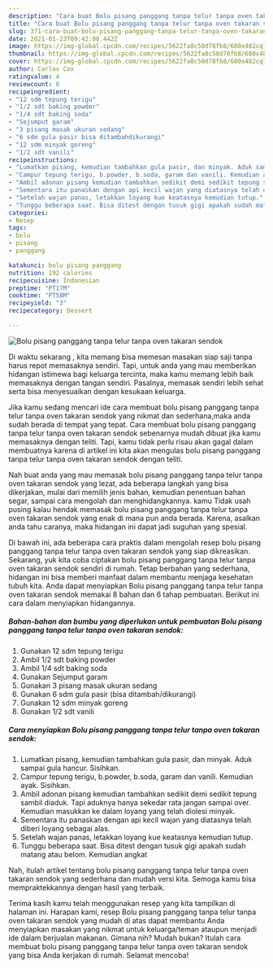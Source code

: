 ```yaml
---
description: "Cara buat Bolu pisang panggang tanpa telur tanpa oven takaran sendok yang nikmat Untuk Jualan"
title: "Cara buat Bolu pisang panggang tanpa telur tanpa oven takaran sendok yang nikmat Untuk Jualan"
slug: 371-cara-buat-bolu-pisang-panggang-tanpa-telur-tanpa-oven-takaran-sendok-yang-nikmat-untuk-jualan
date: 2021-01-23T09:42:00.442Z
image: https://img-global.cpcdn.com/recipes/5622fa8c50d78fb8/680x482cq70/bolu-pisang-panggang-tanpa-telur-tanpa-oven-takaran-sendok-foto-resep-utama.jpg
thumbnail: https://img-global.cpcdn.com/recipes/5622fa8c50d78fb8/680x482cq70/bolu-pisang-panggang-tanpa-telur-tanpa-oven-takaran-sendok-foto-resep-utama.jpg
cover: https://img-global.cpcdn.com/recipes/5622fa8c50d78fb8/680x482cq70/bolu-pisang-panggang-tanpa-telur-tanpa-oven-takaran-sendok-foto-resep-utama.jpg
author: Carlos Cox
ratingvalue: 4
reviewcount: 8
recipeingredient:
- "12 sdm tepung terigu"
- "1/2 sdt baking powder"
- "1/4 sdt baking soda"
- "Sejumput garam"
- "3 pisang masak ukuran sedang"
- "6 sdm gula pasir bisa ditambahdikurangi"
- "12 sdm minyak goreng"
- "1/2 sdt vanili"
recipeinstructions:
- "Lumatkan pisang, kemudian tambahkan gula pasir, dan minyak. Aduk sampai gula hancur. Sisihkan."
- "Campur tepung terigu, b.powder, b.soda, garam dan vanili. Kemudian ayak. Sisihkan."
- "Ambil adonan pisang kemudian tambahkan sedikit demi sedikit tepung sambil diaduk. Tapi aduknya hanya sekedar rata jangan sampai over. Kemudian masukkan ke dalam loyang yang telah diolesi minyak."
- "Sementara itu panaskan dengan api kecil wajan yang diatasnya telah diberi loyang sebagai alas."
- "Setelah wajan panas, letakkan loyang kue keatasnya kemudian tutup."
- "Tunggu beberapa saat. Bisa ditest dengan tusuk gigi apakah sudah matang atau belom. Kemudian angkat"
categories:
- Resep
tags:
- bolu
- pisang
- panggang

katakunci: bolu pisang panggang 
nutrition: 192 calories
recipecuisine: Indonesian
preptime: "PT17M"
cooktime: "PT58M"
recipeyield: "3"
recipecategory: Dessert

---
```



![Bolu pisang panggang tanpa telur tanpa oven takaran sendok](https://img-global.cpcdn.com/recipes/5622fa8c50d78fb8/680x482cq70/bolu-pisang-panggang-tanpa-telur-tanpa-oven-takaran-sendok-foto-resep-utama.jpg)

Di waktu  sekarang , kita memang bisa memesan masakan siap saji tanpa harus repot memasaknya sendiri. Tapi, untuk anda yang mau memberikan hidangan istimewa bagi keluarga tercinta, maka kamu memang lebih baik memasaknya dengan tangan sendiri. Pasalnya, memasak sendiri lebih sehat serta bisa menyesuaikan dengan kesukaan keluarga.

Jika kamu sedang mencari ide cara membuat bolu pisang panggang tanpa telur tanpa oven takaran sendok yang nikmat dan sederhana,maka anda sudah berada di tempat yang tepat. Cara membuat bolu pisang panggang tanpa telur tanpa oven takaran sendok  sebenarnya mudah dibuat jika kamu memasaknya dengan teliti. Tapi, kamu tidak perlu risau akan gagal dalam membuatnya 
karena di artikel ini kita akan mengulas bolu pisang panggang tanpa telur tanpa oven takaran sendok dengan teliti.  



Nah buat anda yang mau memasak bolu pisang panggang tanpa telur tanpa oven takaran sendok yang lezat, ada beberapa langkah yang bisa dikerjakan, mulai dari memilih jenis bahan, kemudian penentuan bahan segar, sampai cara mengolah dan menghidangkannya. kamu Tidak usah pusing kalau hendak memasak bolu pisang panggang tanpa telur tanpa oven takaran sendok yang enak di mana pun anda berada. Karena, asalkan anda  tahu caranya, maka hidangan ini dapat jadi suguhan yang spesial.

Di bawah ini, ada beberapa cara praktis  dalam mengolah resep bolu pisang panggang tanpa telur tanpa oven takaran sendok yang siap dikreasikan. Sekarang, yuk kita coba ciptakan bolu pisang panggang tanpa telur tanpa oven takaran sendok sendiri di rumah. Tetap berbahan yang sederhana, hidangan ini bisa memberi manfaat dalam membantu menjaga kesehatan tubuh kita. Anda dapat menyiapkan Bolu pisang panggang tanpa telur tanpa oven takaran sendok memakai 8 bahan dan 6 tahap pembuatan. Berikut ini cara dalam menyiapkan hidangannya.

<!--inarticleads1-->

##### Bahan-bahan dan bumbu yang diperlukan untuk pembuatan Bolu pisang panggang tanpa telur tanpa oven takaran sendok:

1. Gunakan 12 sdm tepung terigu
1. Ambil 1/2 sdt baking powder
1. Ambil 1/4 sdt baking soda
1. Gunakan Sejumput garam
1. Gunakan 3 pisang masak ukuran sedang
1. Gunakan 6 sdm gula pasir (bisa ditambah/dikurangi)
1. Gunakan 12 sdm minyak goreng
1. Gunakan 1/2 sdt vanili




<!--inarticleads2-->

##### Cara menyiapkan Bolu pisang panggang tanpa telur tanpa oven takaran sendok:

1. Lumatkan pisang, kemudian tambahkan gula pasir, dan minyak. Aduk sampai gula hancur. Sisihkan.
1. Campur tepung terigu, b.powder, b.soda, garam dan vanili. Kemudian ayak. Sisihkan.
1. Ambil adonan pisang kemudian tambahkan sedikit demi sedikit tepung sambil diaduk. Tapi aduknya hanya sekedar rata jangan sampai over. Kemudian masukkan ke dalam loyang yang telah diolesi minyak.
1. Sementara itu panaskan dengan api kecil wajan yang diatasnya telah diberi loyang sebagai alas.
1. Setelah wajan panas, letakkan loyang kue keatasnya kemudian tutup.
1. Tunggu beberapa saat. Bisa ditest dengan tusuk gigi apakah sudah matang atau belom. Kemudian angkat




Nah, itulah artikel tentang  bolu pisang panggang tanpa telur tanpa oven takaran sendok  yang sederhana dan mudah versi kita. Semoga kamu bisa mempraktekkannya dengan hasil yang terbaik. 

Terima kasih kamu telah menggunakan resep yang kita tampilkan di halaman ini. Harapan kami, resep  Bolu pisang panggang tanpa telur tanpa oven takaran sendok yang mudah di atas dapat membantu Anda menyiapkan masakan yang nikmat untuk keluarga/teman ataupun menjadi ide dalam berjualan makanan. Gimana nih? Mudah bukan? Itulah cara membuat bolu pisang panggang tanpa telur tanpa oven takaran sendok yang bisa Anda kerjakan di rumah. Selamat mencoba!

